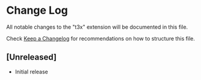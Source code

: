 # Change Log

All notable changes to the "t3x" extension will be documented in this file.

Check [Keep a Changelog](http://keepachangelog.com/) for recommendations on how to structure this file.

## [Unreleased]

- Initial release